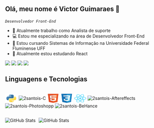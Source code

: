 ## Olá, meu nome é Victor Guimaraes 👋
*`Desenvolvedor Front-End`*

- 💾 Atualmente trabalho como Analista de suporte
- 💻 Estou me especializando na área de Desenvolvedor Front-End
- 🎒 Estou cursando Sistemas de Informação na Universidade Federal Fluminense UFF
- 🌱 Atualmente  estou estudando React
<div> 
  <a href="https://www.linkedin.com/in/2santois" target="_blank"><img src="https://img.shields.io/badge/-LinkedIn-%230077B5?style=for-the-badge&logo=linkedin&logoColor=white" target="_blank"></a> 
  <a href="https://instagram.com/2santois" target="_blank"><img src="https://img.shields.io/badge/-Instagram-%23E4405F?style=for-the-badge&logo=instagram&logoColor=white" target="_blank"></a>
  <a href="https://www.youtube.com/channel/UCx3QUmTWuYj02o9nrE-d_OA" target="_blank"><img src="https://img.shields.io/badge/YouTube-FF0000?style=for-the-badge&logo=youtube&logoColor=white" target="_blank"></a>
  <a href="https://www.twitch.tv/2santois" target="_blank"><img src="https://img.shields.io/badge/Twitch-9146FF?style=for-the-badge&logo=twitch&logoColor=white" target="_blank"></a>
</div>

## Linguagens e Tecnologias
<div style="display: inline_block"><br>
  <img align="center" alt="2santois-Python" height="30" width="40" src="https://raw.githubusercontent.com/devicons/devicon/master/icons/python/python-original.svg">
  <img align="center" alt="2santois-C" height="30" width="40" src="https://cdn.jsdelivr.net/gh/devicons/devicon@latest/icons/c/c-original.svg">
  <img align="center" alt="2santois-HTML" height="30" width="40" src="https://raw.githubusercontent.com/devicons/devicon/master/icons/html5/html5-original.svg">
  <img align="center" alt="2santois-CSS" height="30" width="40" src="https://raw.githubusercontent.com/devicons/devicon/master/icons/css3/css3-original.svg">
  <img align="center" alt="2santois-React" height="30" width="40" src="https://raw.githubusercontent.com/devicons/devicon/master/icons/react/react-original.svg">
  <img align="center" alt="2santois-Aftereffects" height="30" width="40" src="https://cdn.jsdelivr.net/gh/devicons/devicon@latest/icons/aftereffects/aftereffects-original.svg">
  <img align="center" alt="2santois-Photoshopp" height="30" width="40" src="https://cdn.jsdelivr.net/gh/devicons/devicon@latest/icons/photoshop/photoshop-original.svg">
  <img align="center" alt="2santois-BeHance" height="30" width="40" src="https://cdn.jsdelivr.net/gh/devicons/devicon@latest/icons/behance/behance-original.svg">
  
  
  </div>

##

<p>
  <img 
    align="left" 
    alt="GitHub Stats" 
    height="200" 
    style="padding-right: 10px;" 
    src="https://github-readme-stats.vercel.app/api?username=2santois&show_icons=true&theme=tokyonight&include_all_commits=true&locale=pt-br" 
  />

<img 
      align="left" 
      alt="GitHub Stats" 
      height="200" 
      src="https://github-readme-stats.vercel.app/api/top-langs/?username=2santois&theme=tokyonight&layout=compact&custom_title=Tecnologias&langs_count=9" 
  />

</p>
